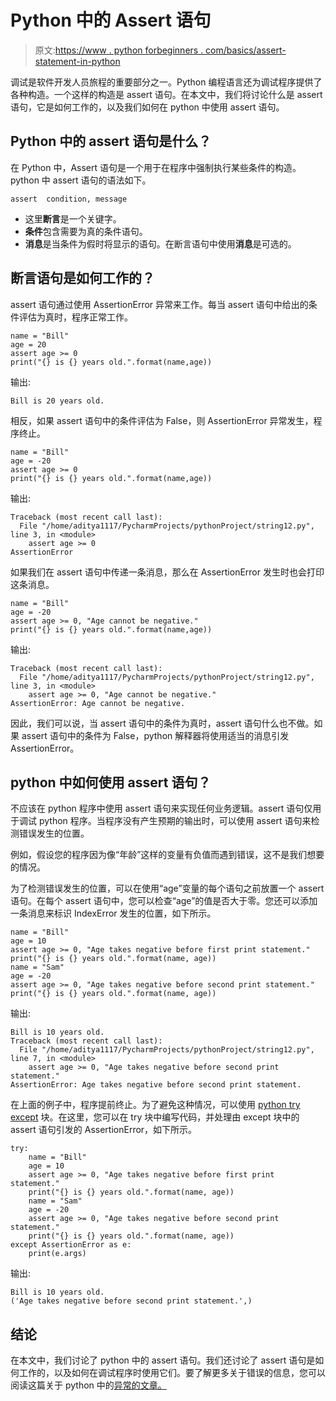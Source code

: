 # Python 中的 Assert 语句

> 原文:[https://www . python forbeginners . com/basics/assert-statement-in-python](https://www.pythonforbeginners.com/basics/assert-statement-in-python)

调试是软件开发人员旅程的重要部分之一。Python 编程语言还为调试程序提供了各种构造。一个这样的构造是 assert 语句。在本文中，我们将讨论什么是 assert 语句，它是如何工作的，以及我们如何在 python 中使用 assert 语句。

## Python 中的 assert 语句是什么？

在 Python 中，Assert 语句是一个用于在程序中强制执行某些条件的构造。python 中 assert 语句的语法如下。

```
assert  condition, message
```

*   这里**断言**是一个关键字。
*   **条件**包含需要为真的条件语句。
*   **消息**是当条件为假时将显示的语句。在断言语句中使用**消息**是可选的。

## 断言语句是如何工作的？

assert 语句通过使用 AssertionError 异常来工作。每当 assert 语句中给出的条件评估为真时，程序正常工作。

```
name = "Bill"
age = 20
assert age >= 0
print("{} is {} years old.".format(name,age)) 
```

输出:

```
Bill is 20 years old.
```

相反，如果 assert 语句中的条件评估为 False，则 AssertionError 异常发生，程序终止。

```
name = "Bill"
age = -20
assert age >= 0
print("{} is {} years old.".format(name,age)) 
```

输出:

```
Traceback (most recent call last):
  File "/home/aditya1117/PycharmProjects/pythonProject/string12.py", line 3, in <module>
    assert age >= 0
AssertionError 
```

如果我们在 assert 语句中传递一条消息，那么在 AssertionError 发生时也会打印这条消息。

```
name = "Bill"
age = -20
assert age >= 0, "Age cannot be negative."
print("{} is {} years old.".format(name,age)) 
```

输出:

```
Traceback (most recent call last):
  File "/home/aditya1117/PycharmProjects/pythonProject/string12.py", line 3, in <module>
    assert age >= 0, "Age cannot be negative."
AssertionError: Age cannot be negative.
```

因此，我们可以说，当 assert 语句中的条件为真时，assert 语句什么也不做。如果 assert 语句中的条件为 False，python 解释器将使用适当的消息引发 AssertionError。

## python 中如何使用 assert 语句？

不应该在 python 程序中使用 assert 语句来实现任何业务逻辑。assert 语句仅用于调试 python 程序。当程序没有产生预期的输出时，可以使用 assert 语句来检测错误发生的位置。

例如，假设您的程序因为像“年龄”这样的变量有负值而遇到错误，这不是我们想要的情况。

为了检测错误发生的位置，可以在使用“age”变量的每个语句之前放置一个 assert 语句。在每个 assert 语句中，您可以检查“age”的值是否大于零。您还可以添加一条消息来标识 IndexError 发生的位置，如下所示。

```
name = "Bill"
age = 10
assert age >= 0, "Age takes negative before first print statement."
print("{} is {} years old.".format(name, age))
name = "Sam"
age = -20
assert age >= 0, "Age takes negative before second print statement."
print("{} is {} years old.".format(name, age))
```

输出:

```
Bill is 10 years old.
Traceback (most recent call last):
  File "/home/aditya1117/PycharmProjects/pythonProject/string12.py", line 7, in <module>
    assert age >= 0, "Age takes negative before second print statement."
AssertionError: Age takes negative before second print statement.
```

在上面的例子中，程序提前终止。为了避免这种情况，可以使用 [python try except](https://www.pythonforbeginners.com/error-handling/python-try-and-except) 块。在这里，您可以在 try 块中编写代码，并处理由 except 块中的 assert 语句引发的 AssertionError，如下所示。

```
try:
    name = "Bill"
    age = 10
    assert age >= 0, "Age takes negative before first print statement."
    print("{} is {} years old.".format(name, age))
    name = "Sam"
    age = -20
    assert age >= 0, "Age takes negative before second print statement."
    print("{} is {} years old.".format(name, age))
except AssertionError as e:
    print(e.args) 
```

输出:

```
Bill is 10 years old.
('Age takes negative before second print statement.',)
```

## 结论

在本文中，我们讨论了 python 中的 assert 语句。我们还讨论了 assert 语句是如何工作的，以及如何在调试程序时使用它们。要了解更多关于错误的信息，您可以阅读这篇关于 python 中的[异常的文章。](https://www.pythonforbeginners.com/error-handling/pythons-built-in-exceptions)